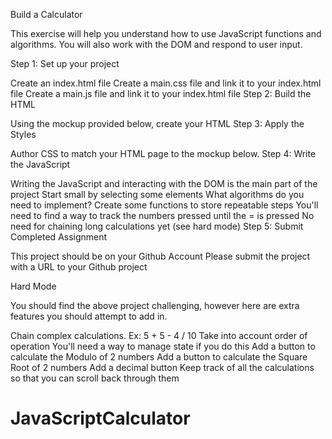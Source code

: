 Build a Calculator  

This exercise will help you understand how to use JavaScript functions and algorithms. You will also work with the DOM and respond to user input.

Step 1: Set up your project

Create an index.html file
Create a main.css file and link it to your index.html file
Create a main.js file and link it to your index.html file
Step 2: Build the HTML

Using the mockup provided below, create your HTML
Step 3: Apply the Styles

Author CSS to match your HTML page to the mockup below.
Step 4: Write the JavaScript

Writing the JavaScript and interacting with the DOM is the main part of the project
Start small by selecting some elements
What algorithms do you need to implement?
Create some functions to store repeatable steps
You'll need to find a way to track the numbers pressed until the = is pressed
No need for chaining long calculations yet (see hard mode)
Step 5: Submit Completed Assignment

This project should be on your Github Account
Please submit the project with a URL to your Github project


Hard Mode  

You should find the above project challenging, however here are extra features you should attempt to add in.

Chain complex calculations.
Ex: 5 + 5 - 4 / 10
Take into account order of operation
You'll need a way to manage state if you do this
Add a button to calculate the Modulo of 2 numbers
Add a button to calculate the Square Root of 2 numbers
Add a decimal button
Keep track of all the calculations so that you can scroll back through them
# JavaScriptCalculator
